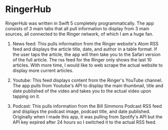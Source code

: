 # RingerHub

RingerHub was written in Swift 5 completely programmatically. The app consists of 3 main tabs
that all pull information to display from 3 main sources, all connected to the Ringer network,
of which I am a huge fan.

1. News feed: This pulls information from the Ringer website's Atom RSS feed and displays the article title,
date, and author in a table format. If the user taps the article, the app will then take you to the
Safari version of the full article. The rss feed for the Ringer only shows the last 10 articles. With more
time, I would like to web scrape the actual website to display more current articles.

2. Youtube: This feed displays content from the Ringer's YouTube channel. The app pulls from Youtube's API
to display the main thumbnail, title and date published of the video and takes you to the actual video upon
tapping on it.

3. Podcast: This pulls information from the Bill Simmons Podcast RSS feed and displays the podcast image,
podcast title, and date published. Originally when I made this app, it was pulling from Spotify's API but the
API key expired after 24 hours so I switched it to the actual RSS feed.
